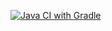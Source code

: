 [![Java CI with Gradle](https://github.com/Maqatur/HomeWorkSelenium/actions/workflows/gradle.yml/badge.svg?branch=main)](https://github.com/Maqatur/HomeWorkSelenium/actions/workflows/gradle.yml)
